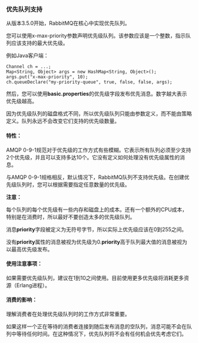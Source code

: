 ### 优先队列支持
从版本3.5.0开始，RabbitMQ在核心中实现优先队列。

您可以使用x-max-priority参数声明优先级队列。该参数应该是一个整数，指示队列应该支持的最大优先级。

例如Java客户端：

```java:n
Channel ch = ...;
Map<String, Object> args = new HashMap<String, Object>();
args.put("x-max-priority", 10);
ch.queueDeclare("my-priority-queue", true, false, false, args);
```

然后，您可以使用**basic.properties**的优先级字段发布优先消息。数字越大表示优先级越高。

因为优先级队列的磁盘格式不同，所以优先级队列只能由参数定义，而不能由策略定义。队列永远不会改变它们支持的优先级数量。

#### 特性：

AMQP 0-9-1规范对于优先级的工作方式有些模糊。它表示所有队列必须至少支持2个优先级，并且可以支持多达10个。它没有定义如何处理没有优先级属性的消息。

与AMQP 0-9-1规格相反，默认情况下，RabbitMQ队列不支持优先级。在创建优先级队列时，您可以根据需要指定任意数量的优先级。

**注意：**

每个队列的每个优先级有一些内存和磁盘上的成本。还有一个额外的CPU成本，特别是在消费时，所以最好不要创造太多的优先级队列。

消息**priority**字段被定义为无符号字节，所以实际上优先级应该在0到255之间。

没有**priority**属性的消息被视为优先级为0.**priority**高于队列最大值的消息被视为以最高优先级发布。

#### 使用注意事项：

如果需要优先级队列，​​建议在1到10之间使用。目前使用更多优先级将消耗更多资源（Erlang进程）。

#### 消费的影响：

理解消费者在处理优先级队列时的工作方式非常重要。

如果这样一个正在等待的消费者连接到随后发布消息的空队列，消息可能不会在队列中等待任何时间。在这种情况下，优先队列将不会有任何机会优先考虑它们。

